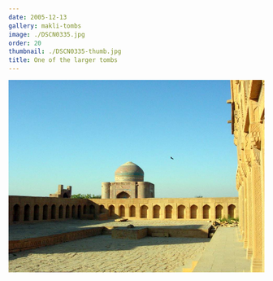 ```yaml
---
date: 2005-12-13
gallery: makli-tombs
image: ./DSCN0335.jpg
order: 20
thumbnail: ./DSCN0335-thumb.jpg
title: One of the larger tombs
---
```


![One of the larger tombs](./DSCN0335.jpg)